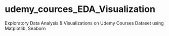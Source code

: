# udemy_cources_EDA_Visualization
Exploratory Data Analysis &amp; Visualizations on Udemy Courses Dataset using Matplotlib, Seaborn
